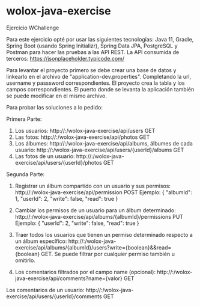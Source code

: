 # wolox-java-exercise

Ejercicio WChallenge

Para este ejercicio opté por usar las siguientes tecnologías: Java 11, Gradle, Spring Boot (usando Spring Initializr), Spring Data JPA, PostgreSQL y Postman para hacer las pruebas a las API REST.
La API consumida de terceros: https://jsonplaceholder.typicode.com/

Para levantar el proyecto primero se debe crear una base de datos y linkearlo en el archivo de "application-dev.properties". Completando la url, username y passsword correspondientes. El proyecto crea la tabla y los campos correspondientes.
El puerto donde se levanta la aplicación también se puede modificar en el mismo archivo.

Para probar las soluciones a lo pedido:

Primera Parte:
1. Los usuarios: http://<host>:<puerto>/wolox-java-exercise/api/users GET
2. Las fotos: http://<host>:<puerto>/wolox-java-exercise/api/photos GET 
3. Los álbumes: http://<host>:<puerto>/wolox-java-exercise/api/albums, álbumes de cada usuario: http://<host>:<puerto>/wolox-java-exercise/api/users/{userId}/albums GET
4. Las fotos de un usuario: http://<host>:<puerto>/wolox-java-exercise/api/users/{userId}/photos GET

Segunda Parte:
1. Registrar un álbum compartido con un usuario y sus permisos: http://<host>:<puerto>/wolox-java-exercise/api/permission POST
Ejemplo: {
    "albumId": 1,
    "userId": 2,
    "write": false,
    "read": true
}
  
2. Cambiar los permisos de un usuario para un álbum determinado: http://<host>:<puerto>/wolox-java-exercise/api/albums/{albumId}/permissions PUT
Ejemplo: {
    "userId": 2,
    "write": false,
    "read": true
}
 
3. Traer todos los usuarios que tienen un permiso determinado respecto a un álbum específico: http://<host>:<puerto>/wolox-java-exercise/api/albums/{albumId}/users?write={boolean}&&read={boolean} GET. Se puede filtrar por cualquier permiso también u omitirlo.
  
4. Los comentarios filtrados por el campo name (opcional): http://<host>:<puerto>/wolox-java-exercise/api/comments?name={valor} GET

Los comentarios de un usuario: http://<host>:<puerto>/wolox-java-exercise/api/users/{userId}/comments GET
